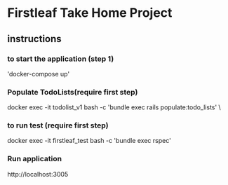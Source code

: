 # Firstleaf Take Home Project

## instructions

### to start the application (step 1)
'docker-compose up'

### Populate TodoLists(require first step)

docker exec -it todolist_v1 bash -c 'bundle exec rails populate:todo_lists' \

### to run test (require first step)
docker exec -it firstleaf_test bash -c 'bundle exec rspec'


### Run application
http://localhost:3005




